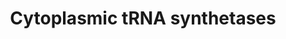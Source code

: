 ---
annotations:
- type: Pathway Ontology
  value: aminoacyl-tRNA biosynthetic pathway
authors:
- M.Braymer
- MaintBot
- Christine Chichester
- Eweitz
description: ''
last-edited: 2021-05-20
organisms:
- Saccharomyces cerevisiae
redirect_from:
- /index.php/Pathway:WP219
- /instance/WP219
schema-jsonld:
- '@context': https://schema.org/
  '@id': https://wikipathways.github.io/pathways/WP219.html
  '@type': Dataset
  creator:
    '@type': Organization
    name: WikiPathways
  description: ''
  keywords:
  - GlnRS
  - CysRS
  - AsnRS
  - LeuRS
  - TrpRS
  - PheRS alpha
  - GluRS
  - ArgRS
  - AlaRS
  - PheRS beta
  - MetRS
  - LysRS
  - ThrRS
  - TyrRS
  - AspRS
  - ProRS
  - IleRS
  - GlyRS
  - SerRS
  license: CC0
  name: Cytoplasmic tRNA synthetases
seo: CreativeWork
title: Cytoplasmic tRNA synthetases
wpid: WP219
---